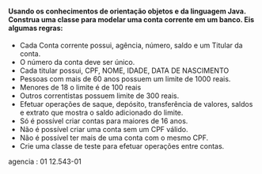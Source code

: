 #### Usando os conhecimentos de orientação objetos e da linguagem Java. Construa uma classe para modelar uma conta corrente em um banco. Eis algumas regras:

- Cada Conta corrente possui, agência, número, saldo e um Titular da conta.
- O número da conta deve ser único.
- Cada titular possui, CPF, NOME, IDADE, DATA DE NASCIMENTO
- Pessoas com mais de 60 anos possuem um limite de 1000 reais.
- Menores de 18 o limite é de 100 reais
- Outros correntistas possuem limite de 300 reais.
- Efetuar operações de saque, depósito, transferência de valores, saldos e extrato que mostra o saldo adicionado do limite.
- Só é possível criar contas para maiores de 16 anos.
- Não é possível criar uma conta sem um CPF válido.
- Não é possível ter mais de uma conta com o mesmo CPF.
- Crie uma classe de teste para efetuar operações entre contas.

agencia :  01
12.543-01
